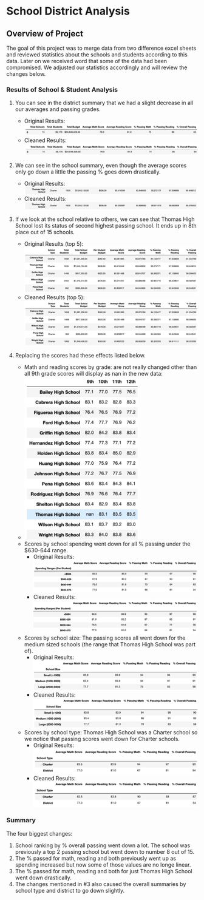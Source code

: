 # School District Analysis

## Overview of Project
The goal of this project was to merge data from two difference excel sheets and reviewed statistics about the schools and students according to this data. Later on we received word that some of the data had been compromised. We adjusted our statistics accordingly and will review the changes below.

### Results of School & Student Analysis
1. You can see in the district summary that we had a slight decrease in all our averages and passing grades.
	- Original Results:
![district_summary_before](https://raw.githubusercontent.com/si1ver1/school_district_analysis/master/analysis/disctrict_summary_before.jpg)  
	- Cleaned Results:
![district_summary_after](https://raw.githubusercontent.com/si1ver1/School_District_Analysis/master/analysis/disctrict_summary%20after.jpg)

2. We can see in the school summary, even though the average scores only go down a little the passing % goes down drastically.
	- Original Results:
![school_summary_before](https://raw.githubusercontent.com/si1ver1/School_District_Analysis/master/analysis/school_summary_before.jpg)
	- Cleaned Results:
![school_summary_after](https://raw.githubusercontent.com/si1ver1/School_District_Analysis/master/analysis/school_summary_after.jpg)

3. If we look at the school relative to others, we can see that Thomas High School lost its status of second highest passing school. It ends up in 8th place out of 15 schools.
	- Original Results (top 5):
![top_schools_before](https://raw.githubusercontent.com/si1ver1/School_District_Analysis/master/analysis/top_schools_before.jpg)
	- Cleaned Results (top 5):
![top_schools_after](https://raw.githubusercontent.com/si1ver1/School_District_Analysis/master/analysis/top_schools_after.jpg)

4. Replacing the scores had these effects listed below.
    -   Math and reading scores by grade: are not really changed other than all 9th grade scores will display as nan in the new data:
    - [<img src="https://raw.githubusercontent.com/si1ver1/School_District_Analysis/master/analysis/nan_scores.jpg" width="300"/>](https://raw.githubusercontent.com/si1ver1/School_District_Analysis/master/analysis/nan_scores.jpg)
    -   Scores by school spending went down for all % passing under the $630-644 range.
		- Original Results:	![scores_by_spending_before](https://raw.githubusercontent.com/si1ver1/School_District_Analysis/master/analysis/scores_by_spending_before.jpg)
	    - Cleaned Results:![scores_by_spending_after](https://raw.githubusercontent.com/si1ver1/School_District_Analysis/master/analysis/scores_by_spending_after.jpg)
    -   Scores by school size: The passing scores all went down for the medium sized schools (the range that Thomas High School was part of).
	    - Original Results:
![scores_schoolsize_before](https://raw.githubusercontent.com/si1ver1/School_District_Analysis/master/analysis/scores_schoolsize_before.jpg)
	    - Cleaned Results:
![scores_schoolsize_after](https://raw.githubusercontent.com/si1ver1/School_District_Analysis/master/analysis/scores_schoolsize_after.jpg)
    -   Scores by school type: Thomas High School was a Charter school so we notice that passing scores went down for Charter schools.
	    - Original Results:
![scores_schooltype_before](https://raw.githubusercontent.com/si1ver1/School_District_Analysis/master/analysis/scores_schooltype_before.jpg)
	    - Cleaned Results:
![scores_schooltype_after](https://raw.githubusercontent.com/si1ver1/School_District_Analysis/master/analysis/scores_schooltype_after.jpg)

### Summary
The four biggest changes:
1. School ranking by % overall passing went down a lot. The school was previously a top 2 passing school but went down to number 8 out of 15.
2. The % passed for math, reading and both previously went up as spending increased but now some of those values are no longe linear.
3. The % passed for math, reading and both for just Thomas High School went down drastically.
4. The changes mentioned in #3 also caused the overall summaries by school type and district to go down slightly.
